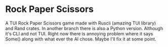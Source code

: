 # Rock Paper Scissors
 
A TUI Rock Paper Scissors game made with Ruscii (amazing TUI library) and Rand crates.
In another branch there is also a Python version. Although it's CLI and not TUI.
Right now there is annoying problem where it says Some() along with what ever the AI chose.
Maybe I'll fix it at some point.
